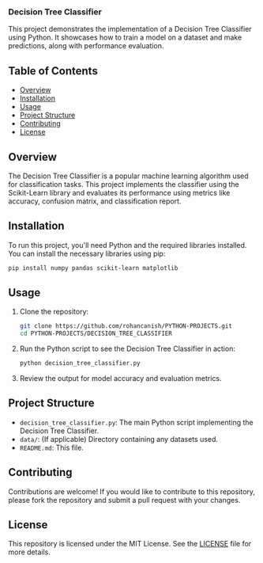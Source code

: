 ### Decision Tree Classifier

This project demonstrates the implementation of a Decision Tree Classifier using Python. It showcases how to train a model on a dataset and make predictions, along with performance evaluation.

## Table of Contents

- [Overview](#overview)
- [Installation](#installation)
- [Usage](#usage)
- [Project Structure](#project-structure)
- [Contributing](#contributing)
- [License](#license)

## Overview

The Decision Tree Classifier is a popular machine learning algorithm used for classification tasks. This project implements the classifier using the Scikit-Learn library and evaluates its performance using metrics like accuracy, confusion matrix, and classification report.

## Installation

To run this project, you'll need Python and the required libraries installed. You can install the necessary libraries using pip:

```bash
pip install numpy pandas scikit-learn matplotlib
```

## Usage

1. Clone the repository:

   ```bash
   git clone https://github.com/rohancanish/PYTHON-PROJECTS.git
   cd PYTHON-PROJECTS/DECISION_TREE_CLASSIFIER
   ```

2. Run the Python script to see the Decision Tree Classifier in action:

   ```bash
   python decision_tree_classifier.py
   ```

3. Review the output for model accuracy and evaluation metrics.

## Project Structure

- `decision_tree_classifier.py`: The main Python script implementing the Decision Tree Classifier.
- `data/`: (If applicable) Directory containing any datasets used.
- `README.md`: This file.

## Contributing

Contributions are welcome! If you would like to contribute to this repository, please fork the repository and submit a pull request with your changes.

## License

This repository is licensed under the MIT License. See the [LICENSE](LICENSE) file for more details.
```

